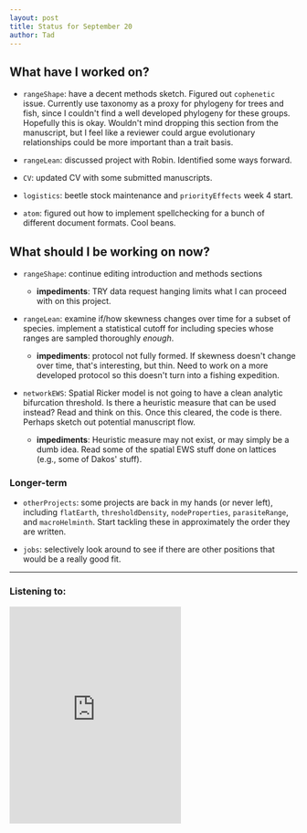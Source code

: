 ```yaml
---
layout: post
title: Status for September 20
author: Tad
---
```


## What have I worked on?

* `rangeShape`: have a decent methods sketch. Figured out `cophenetic` issue. Currently use taxonomy as a proxy for phylogeny for trees and fish, since I couldn't find a well developed phylogeny for these groups. Hopefully this is okay. Wouldn't mind dropping this section from the manuscript, but I feel like a reviewer could argue evolutionary relationships could be more important than a trait basis.

* `rangeLean`: discussed project with Robin. Identified some ways forward.

* `CV`: updated CV with some submitted manuscripts.

* `logistics`: beetle stock maintenance and `priorityEffects` week 4 start.

* `atom`: figured out how to implement spellchecking for a bunch of different document formats. Cool beans.



## What should I be working on now?

* `rangeShape`: continue editing introduction and methods sections
  * **impediments**: TRY data request hanging limits what I can proceed with on this project.

* `rangeLean`: examine if/how skewness changes over time for a subset of species. implement a statistical cutoff for including species whose ranges are sampled thoroughly _enough_.
  * **impediments**: protocol not fully formed. If skewness doesn't change over time, that's interesting, but thin. Need to work on a more developed protocol so this doesn't turn into a fishing expedition.

* `networkEWS`: Spatial Ricker model is not going to have a clean analytic bifurcation threshold. Is there a heuristic measure that can be used instead? Read and think on this. Once this cleared, the code is there. Perhaps sketch out potential manuscript flow.
  * **impediments**: Heuristic measure may not exist, or may simply be a dumb idea. Read some of the spatial EWS stuff done on lattices (e.g., some of Dakos' stuff).


### Longer-term

* `otherProjects`: some projects are back in my hands (or never left), including `flatEarth`, `thresholdDensity`, `nodeProperties`, `parasiteRange`,  and `macroHelminth`. Start tackling these in approximately the order they are written.

* `jobs`: selectively look around to see if there are other positions that would be a really good fit.




---

### Listening to:
 <iframe src='https://embed.spotify.com/?uri=spotify%3Atrack%3A7ofZgS5xDW0XodfjaXWvZG' width='300' height='380' frameborder='0' allowtransparency='true'></iframe>
 <i class='fa fa-code' style='color:pink'></i>
